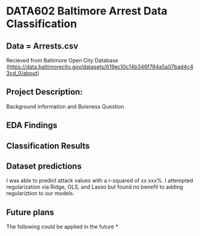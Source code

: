# DATA602 Baltimore Arrest Data Classification

## Data = Arrests.csv
   Recieved from Baltimore Open City Database (https://data.baltimorecity.gov/datasets/619ec10c14b346f784a5a07bad4c43cd_0/about)
   
## Project Description:
   Background information and Buisness Question


## EDA Findings


## Classification Results


## Dataset predictions
I was able to predict attack values with a r-squared of xx.xxx%. I attempted regularization via Ridge, OLS, and Lasso but found no benefit to adding regulariztion to our models.

## Future plans
The following could be applied in the future
* 
